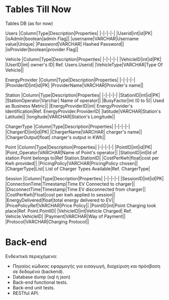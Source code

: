 # Tables Till Now
Tables DB (as for now)

Users
|Column|Type|Description|Properties|
|-|-|-|-|
|Userid|int|id|PK|
|isAdmin|boolean|admin Flag||
|username|VARCHAR|Username value|Unique|
|Password|VARCHAR| Hashed Password||
|isProvider|boolean|provider Flag||

Vehicle
|Column|Type|Description|Properties|
|-|-|-|-|
|VehicleID|int|id|PK|
|UserID|int| owner's ID| Ref. Users.Userid|
|VehicleType|VARCHAR|Type Of Vehicle||

EnergyProvider
|Column|Type|Description|Properties|
|-|-|-|-|
|ProviderID|int|id|PK|
|ProviderName|VARCHAR|Provider's name||



Station
|Column|Type|Description|Properties|
|-|-|-|-|
|StationID|int|id|PK|
|StationOperator|Varchar| Name of operator||
|BusyFactor|int (0 to 5)| Used as Business Metric||
|EnergyProviderID|int| EnergyProvider's Identification|Ref. EnergyProvider.ProviderID|
|latitude|VARCHAR|Station's Latitude||
|longitude|VARCHAR|Station's Longitude||

ChargerType
|Column|Type|Description|Properties|
|-|-|-|-|
|ChargerID|int|id|PK|
|ChargerName|VARCHAR| charger's name||
|ChargerOutput|float| charger's output in KWh||

Point
|Column|Type|Description|Properties|
|-|-|-|-|
|PointID|int|id|PK|
|Point_Operator|VARCHAR|Name of Point's operator||
|StationID|int|Id of station Point belongs to|Ref Station.StationID|
|CostPerKwh|float|cost per Kwh provided||
|PricingPolicy|VARCHAR|PricingPolicy chosen||
|ChargerType|List<ChargerType>| List of Charger Types Available|Ref. ChargerType|

Session
|Column|Type|Description|Properties|
|-|-|-|-|
|SessionID|int|id|PK|
|ConnectionTime|Timestamp|Time EV Connected to charger||
|DisconnectTime|Timestamp|Time  EV disconnected from charger||
|CostPerKwh|Float|cost per kwh applied to session||
|EnergyDelivered|float|total energy delivered to EV||
|PricePolicyRef|VARCHAR|Price Policy||
|PointID|int|Point Charging took place|Ref. Point.PointID|
|VehicleID|int|Vehicle Charged| Ref. Vehicle.VehicleID|
|Payment|VARCHAR|Way of Payment||
|Protocol|VARCHAR|Charging Protocol||

# Back-end

Ενδεικτικά περιεχόμενα:

- Πηγαίος κώδικας εφαρμογής για εισαγωγή, διαχείριση και
  πρόσβαση σε δεδομένα (backend).
- Database dump (sql ή json)
- Back-end functional tests.
- Back-end unit tests.
- RESTful API.

